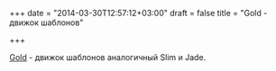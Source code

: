 +++
date = "2014-03-30T12:57:12+03:00"
draft = false
title = "Gold - движок шаблонов"

+++

<p><a href="https://github.com/yosssi/gold">Gold</a> - движок шаблонов&nbsp;аналогичный Slim и Jade.</p>

